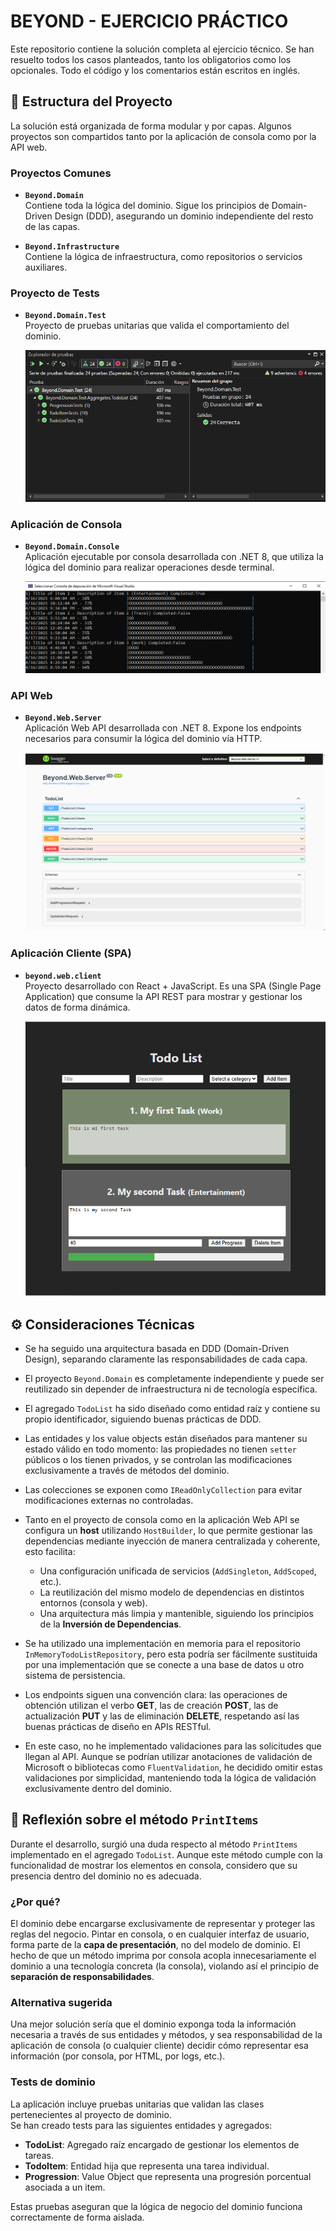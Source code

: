 ﻿# BEYOND - EJERCICIO PRÁCTICO

Este repositorio contiene la solución completa al ejercicio técnico. Se han resuelto todos los casos planteados, tanto los obligatorios como los opcionales. Todo el código y los comentarios están escritos en inglés.

## 📁 Estructura del Proyecto

La solución está organizada de forma modular y por capas. Algunos proyectos son compartidos tanto por la aplicación de consola como por la API web.

### Proyectos Comunes

- **`Beyond.Domain`**  
  Contiene toda la lógica del dominio. Sigue los principios de Domain-Driven Design (DDD), asegurando un dominio independiente del resto de las capas.

- **`Beyond.Infrastructure`**  
  Contiene la lógica de infraestructura, como repositorios o servicios auxiliares.

### Proyecto de Tests

- **`Beyond.Domain.Test`**  
  Proyecto de pruebas unitarias que valida el comportamiento del dominio.

  ![Consola](test.png)

### Aplicación de Consola

- **`Beyond.Domain.Console`**  
  Aplicación ejecutable por consola desarrollada con .NET 8, que utiliza la lógica del dominio para realizar operaciones desde terminal.

  ![Consola](console.png)

### API Web

- **`Beyond.Web.Server`**  
  Aplicación Web API desarrollada con .NET 8. Expone los endpoints necesarios para consumir la lógica del dominio vía HTTP.

  ![Consola](api.png)

### Aplicación Cliente (SPA)

- **`beyond.web.client`**  
  Proyecto desarrollado con React + JavaScript. Es una SPA (Single Page Application) que consume la API REST para mostrar y gestionar los datos de forma dinámica.

  ![Consola](react.png)

## ⚙️ Consideraciones Técnicas

- Se ha seguido una arquitectura basada en DDD (Domain-Driven Design), separando claramente las responsabilidades de cada capa.
- El proyecto `Beyond.Domain` es completamente independiente y puede ser reutilizado sin depender de infraestructura ni de tecnología específica.
- El agregado `TodoList` ha sido diseñado como entidad raíz y contiene su propio identificador, siguiendo buenas prácticas de DDD.
- Las entidades y los value objects están diseñados para mantener su estado válido en todo momento: las propiedades no tienen `setter` públicos o los tienen privados, y se controlan las modificaciones exclusivamente a través de métodos del dominio.
- Las colecciones se exponen como `IReadOnlyCollection` para evitar modificaciones externas no controladas.
- Tanto en el proyecto de consola como en la aplicación Web API se configura un **host** utilizando `HostBuilder`, lo que permite gestionar las dependencias mediante inyección de manera centralizada y coherente, esto facilita:

    - Una configuración unificada de servicios (`AddSingleton`, `AddScoped`, etc.).
    - La reutilización del mismo modelo de dependencias en distintos entornos (consola y web).
    - Una arquitectura más limpia y mantenible, siguiendo los principios de la **Inversión de Dependencias**.

- Se ha utilizado una implementación en memoria para el repositorio `InMemoryTodoListRepository`, pero esta podría ser fácilmente sustituida por una implementación que se conecte a una base de datos u otro sistema de persistencia.
- Los endpoints siguen una convención clara: las operaciones de obtención utilizan el verbo **GET**, las de creación **POST**, las de actualización **PUT** y las de eliminación **DELETE**, respetando así las buenas prácticas de diseño en APIs RESTful.
- En este caso, no he implementado validaciones para las solicitudes que llegan al API. Aunque se podrían utilizar anotaciones de validación de Microsoft o bibliotecas como `FluentValidation`, he decidido omitir estas validaciones por simplicidad, manteniendo toda la lógica de validación exclusivamente dentro del dominio.

## 🤔 Reflexión sobre el método `PrintItems`

Durante el desarrollo, surgió una duda respecto al método `PrintItems` implementado en el agregado `TodoList`. Aunque este método cumple con la funcionalidad de mostrar los elementos en consola, considero que su presencia dentro del dominio no es adecuada.

### ¿Por qué?

El dominio debe encargarse exclusivamente de representar y proteger las reglas del negocio. Pintar en consola, o en cualquier interfaz de usuario, forma parte de la **capa de presentación**, no del modelo de dominio. El hecho de que un método imprima por consola acopla innecesariamente el dominio a una tecnología concreta (la consola), violando así el principio de **separación de responsabilidades**.

### Alternativa sugerida

Una mejor solución sería que el dominio exponga toda la información necesaria a través de sus entidades y métodos, y sea responsabilidad de la aplicación de consola (o cualquier cliente) decidir cómo representar esa información (por consola, por HTML, por logs, etc.).

### Tests de dominio

La aplicación incluye pruebas unitarias que validan las clases pertenecientes al proyecto de dominio.  
Se han creado tests para las siguientes entidades y agregados:

- **TodoList**: Agregado raíz encargado de gestionar los elementos de tareas.
- **TodoItem**: Entidad hija que representa una tarea individual.
- **Progression**: Value Object que representa una progresión porcentual asociada a un item.

Estas pruebas aseguran que la lógica de negocio del dominio funciona correctamente de forma aislada.